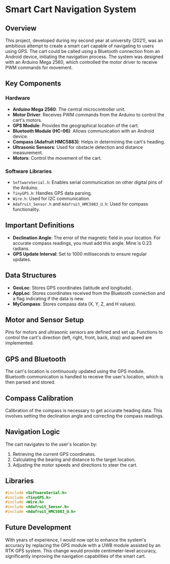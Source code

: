 # Smart Cart Navigation System

## Overview

This project, developed during my second year at university (2021), was an ambitious attempt to create a smart cart capable of navigating to users using GPS. The cart could be called using a Bluetooth connection from an Android device, initiating the navigation process. The system was designed with an Arduino Mega 2560, which controlled the motor driver to receive PWM commands for movement.

## Key Components

### Hardware
- **Arduino Mega 2560**: The central microcontroller unit.
- **Motor Driver**: Receives PWM commands from the Arduino to control the cart's motors.
- **GPS Module**: Provides the geographical location of the cart.
- **Bluetooth Module (HC-06)**: Allows communication with an Android device.
- **Compass (Adafruit HMC5883)**: Helps in determining the cart's heading.
- **Ultrasonic Sensors**: Used for obstacle detection and distance measurement.
- **Motors**: Control the movement of the cart.

### Software Libraries
- `SoftwareSerial.h`: Enables serial communication on other digital pins of the Arduino.
- `TinyGPS.h`: Handles GPS data parsing.
- `Wire.h`: Used for I2C communication.
- `Adafruit_Sensor.h` and `Adafruit_HMC5883_U.h`: Used for compass functionality.

## Important Definitions

- **Declination Angle**: The error of the magnetic field in your location. For accurate compass readings, you must add this angle. Mine is 0.23 radians.
- **GPS Update Interval**: Set to 1000 milliseconds to ensure regular updates.

## Data Structures

- **GeoLoc**: Stores GPS coordinates (latitude and longitude).
- **AppLoc**: Stores coordinates received from the Bluetooth connection and a flag indicating if the data is new.
- **MyCompass**: Stores compass data (X, Y, Z, and H values).

## Motor and Sensor Setup

Pins for motors and ultrasonic sensors are defined and set up. Functions to control the cart's direction (left, right, front, back, stop) and speed are implemented.

## GPS and Bluetooth

The cart's location is continuously updated using the GPS module. Bluetooth communication is handled to receive the user's location, which is then parsed and stored.

## Compass Calibration

Calibration of the compass is necessary to get accurate heading data. This involves setting the declination angle and correcting the compass readings.

## Navigation Logic

The cart navigates to the user's location by:
1. Retrieving the current GPS coordinates.
2. Calculating the bearing and distance to the target location.
3. Adjusting the motor speeds and directions to steer the cart.

## Libraries

```cpp
#include <SoftwareSerial.h>
#include <TinyGPS.h>
#include <Wire.h>
#include <Adafruit_Sensor.h>
#include <Adafruit_HMC5883_U.h>
```

## Future Development
With years of experience, I would now opt to enhance the system's accuracy by replacing the GPS module with a UWB module assisted by an RTK GPS system. This change would provide centimeter-level accuracy, significantly improving the navigation capabilities of the smart cart.
